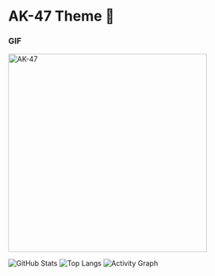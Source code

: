 # AK-47 Theme 🔫

### GIF  
<img src="https://media1.giphy.com/media/jUtZLKZoKiFoN4qlH7/giphy.webp?cid=ecf05e4712pioc597q4admsu46wecfypvfyrnbrfoo1bnjny&ep=v1_gifs_search&rid=giphy.webp&ct=g" width="400" alt="AK-47">


![GitHub Stats](https://github-readme-stats.vercel.app/api?username=Xtertm3&show_icons=true&theme=radical)
![Top Langs](https://github-readme-stats.vercel.app/api/top-langs/?username=Xtertm3&layout=compact&theme=radical)
![Activity Graph](https://github-readme-activity-graph.vercel.app/graph?username=Xtertm3&theme=react-dark)


